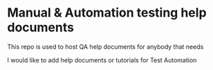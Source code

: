 # Manual & Automation testing help documents


This repo is used to host QA help documents for anybody that needs

I would like to add help documents or tutorials for Test Automation
